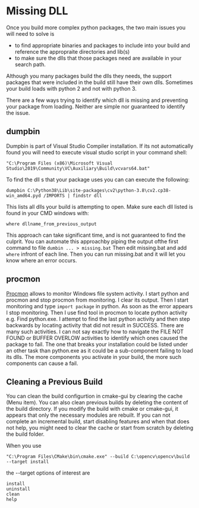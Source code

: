 # Missing DLL

Once you build more complex python packages, the two main issues you will need to solve is 
* to find appropriate binaries and packages to include into your build and reference the appropraite directories and lib(s) 
* to make sure the dlls that those packages need are available in your search path.

Although you many packages build the dlls they needs, the support packages that were included in the build still have their own dlls. 
Sometimes your build loads with python 2 and not with python 3. 

There are a few ways trying to identify which dll is missing and preventing your package from loading. Neither are simple nor guaranteed to identify the issue.

## dumpbin
Dumpbin is part of Visual Studio Compiler installation.
If its not automatically found you will need to execute visual studio script in your command shell:
```
"C:\Program Files (x86)\Microsoft Visual Studio\2019\Community\VC\Auxiliary\Build\vcvars64.bat"
```

To find the dll s that your package uses you can can execute the following:
```
dumpbin C:\Python38\Lib\site-packages\cv2\python-3.8\cv2.cp38-win_amd64.pyd /IMPORTS | findstr dll
```
This lists all dlls your build is attempting to open. Make sure each dll listed is found in your CMD windows with:
```
where dllname_from_previous_output
```
This approach can take significant time, and is not guaranteed to find the culprit. 
You can automate this approachby piping the output ofthe first command to file ```dumbin ... > missing.bat``` Then edit missing.bat and add ```
where ``` infront of each line. Then you can run missing.bat and it will let you know where an error occurs.

## procmon
[Procmon](https://docs.microsoft.com/en-us/sysinternals/downloads/procmon) allows to monitor Windows file system activity.
I start python and procmon and stop procmon from monitoring. I clear its output. Then I start monitoring and type ```import package```  in python. 
As soon as the error appears I stop monitoring. Then I use find tool in procmon to locate python activity e.g. 
Find python.exe. I attempt to find the last python activity and then step backwards by locating activity that did not result in 
SUCCESS. There are many such activities. I can not say exactly how to navigate the FILE NOT FOUND or BUFFER OVERLOW activities 
to identify which ones caused the package to fail. The one that breaks your installation could be listed under an other task 
than python.exe as it could be a sub-component failing to load its dlls. The more components you activate in your build, 
the more such components can cause a fail.

## Cleaning a Previous Build
You can clean the build configurtion in cmake-gui by clearing the cache (Menu item). 
You can also clean previous builds by deleting the content of the build directory. 
If you modify the build with cmake or cmake-gui, it appears that only the necessary modules are rebuilt. 
If you can not complete an incremental build, start disabling features and when that does not help, 
you might need to clear the cache or start from scratch by deleting the build folder.

When you use
```
"C:\Program Files\CMake\bin\cmake.exe" --build C:\opencv\opencv\build --target install
```

the --target options of interest are 
```
install
uninstall
clean
help
```
